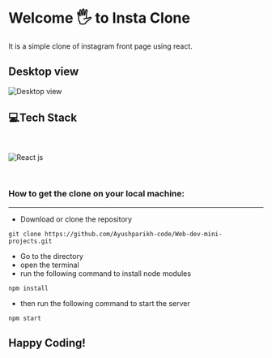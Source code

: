 # Welcome 🖐 to Insta Clone
It is a simple clone of instagram front page using react.

## Desktop view
![Desktop view](./images/instaclone.png)

## 💻Tech Stack
<br>

![React js](https://img.shields.io/badge/reactjs%20-%23E34F26.svg?&style=for-the-badge&logo=reactjs&logoColor=white)


<br>

### How to get the clone on your local machine:

---

- Download or clone the repository

```
git clone https://github.com/Ayushparikh-code/Web-dev-mini-projects.git
```

- Go to the directory
- open the terminal 
- run the following command to install node modules
```
npm install
```
- then run the following command to start the server
```
npm start
```


## Happy Coding!
